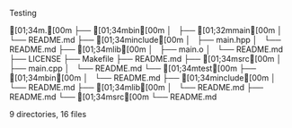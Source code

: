 Testing

[01;34m.[00m
├── [01;34mbin[00m
│   ├── [01;32mmain[00m
│   └── README.md
├── [01;34minclude[00m
│   ├── main.hpp
│   └── README.md
├── [01;34mlib[00m
│   ├── main.o
│   └── README.md
├── LICENSE
├── Makefile
├── README.md
├── [01;34msrc[00m
│   ├── main.cpp
│   └── README.md
└── [01;34mtest[00m
    ├── [01;34mbin[00m
    │   └── README.md
    ├── [01;34minclude[00m
    │   └── README.md
    ├── [01;34mlib[00m
    │   └── README.md
    ├── README.md
    └── [01;34msrc[00m
        └── README.md

9 directories, 16 files
